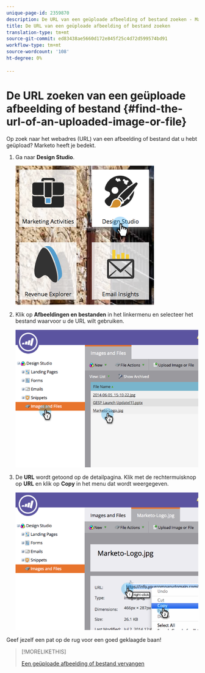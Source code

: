 ```yaml
---
unique-page-id: 2359870
description: De URL van een geüploade afbeelding of bestand zoeken - Marketo Docs - Productdocumentatie
title: De URL van een geüploade afbeelding of bestand zoeken
translation-type: tm+mt
source-git-commit: ed83438ae5660d172e845f25c4d72d599574bd91
workflow-type: tm+mt
source-wordcount: '108'
ht-degree: 0%

---
```



# De URL zoeken van een geüploade afbeelding of bestand {#find-the-url-of-an-uploaded-image-or-file}

Op zoek naar het webadres (URL) van een afbeelding of bestand dat u hebt geüpload? Marketo heeft je bedekt.

1. Ga naar **Design Studio**.

   ![](assets/designstudio-4.png)

1. Klik op **Afbeeldingen en bestanden** in het linkermenu en selecteer het bestand waarvoor u de URL wilt gebruiken.

   ![](assets/image2014-9-25-14-3a47-3a53.png)

1. De **URL** wordt getoond op de detailpagina. Klik met de rechtermuisknop op **URL** en klik op **Copy** in het menu dat wordt weergegeven.

   ![](assets/image2014-9-25-14-3a48-3a16.png)

Geef jezelf een pat op de rug voor een goed geklaagde baan!

>[!MORELIKETHIS]
>
>[Een geüploade afbeelding of bestand vervangen](/help/marketo/product-docs/demand-generation/images-and-files/replace-an-uploaded-image-or-file.md)

